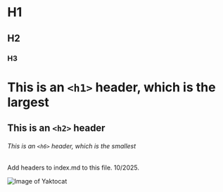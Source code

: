 # H1
## H2
### H3
# This is an `<h1>` header, which is the largest

## This is an `<h2>` header

###### This is an `<h6>` header, which is the smallest
Add headers to index.md to this file. 10/2025.

![Image of Yaktocat](https://octodex.github.com/images/yaktocat.png)

